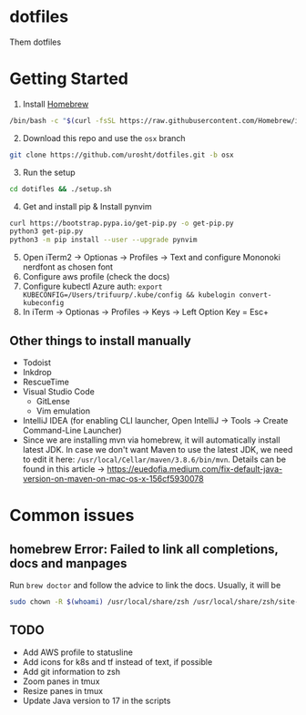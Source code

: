 # dotfiles
Them dotfiles

# Getting Started
1. Install [Homebrew](https://docs.brew.sh)
```bash
/bin/bash -c "$(curl -fsSL https://raw.githubusercontent.com/Homebrew/install/HEAD/install.sh)"
```

2. Download this repo and use the `osx` branch
```bash
git clone https://github.com/urosht/dotfiles.git -b osx
```

3. Run the setup
```bash
cd dotifles && ./setup.sh
```

4. Get and install pip & Install pynvim
```bash
curl https://bootstrap.pypa.io/get-pip.py -o get-pip.py
python3 get-pip.py
python3 -m pip install --user --upgrade pynvim
```

5. Open iTerm2 -> Optionas -> Profiles -> Text and configure Mononoki nerdfont as chosen font
6. Configure aws profile (check the docs)
7. Configure kubectl Azure auth: `export KUBECONFIG=/Users/trifuurp/.kube/config && kubelogin convert-kubeconfig`
8. In iTerm -> Optionas -> Profiles -> Keys -> Left Option Key = Esc+


## Other things to install manually
- Todoist
- Inkdrop
- RescueTime
- Visual Studio Code
    - GitLense
    - Vim emulation
- IntelliJ IDEA (for enabling CLI launcher, Open IntelliJ -> Tools -> Create Command-Line Launcher)
- Since we are installing mvn via homebrew, it will automatically install latest JDK. In case we don't want Maven to use the latest JDK, we need to edit it here: `/usr/local/Cellar/maven/3.8.6/bin/mvn`. Details can be found in this article -> https://euedofia.medium.com/fix-default-java-version-on-maven-on-mac-os-x-156cf5930078

# Common issues
## homebrew Error: Failed to link all completions, docs and manpages
Run `brew doctor` and follow the advice to link the docs. Usually, it will be
```bash
sudo chown -R $(whoami) /usr/local/share/zsh /usr/local/share/zsh/site-functions
```


## TODO
- Add AWS profile to statusline
- Add icons for k8s and tf instead of text, if possible
- Add git information to zsh
- Zoom panes in tmux
- Resize panes in tmux
- Update Java version to 17 in the scripts
